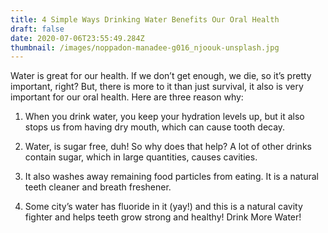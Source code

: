 ```yaml
---
title: 4 Simple Ways Drinking Water Benefits Our Oral Health
draft: false
date: 2020-07-06T23:55:49.284Z
thumbnail: /images/noppadon-manadee-g016_njoouk-unsplash.jpg
---
```

Water is great for our health. If we don’t get enough, we die, so it’s pretty important, right? But, there is more to it than just survival, it also is very important for our oral health. Here are three reason why:

1. When you drink water, you keep your hydration levels up, but it also stops us from having dry mouth, which can cause tooth decay.


2. Water, is sugar free, duh! So why does that help? A lot of other drinks contain sugar, which in large quantities, causes cavities.


3. It also washes away remaining food particles from eating. It is a natural teeth cleaner and breath freshener.


4. Some city’s water has fluoride in it (yay!) and this is a natural cavity fighter and helps teeth grow strong and healthy! Drink More Water!